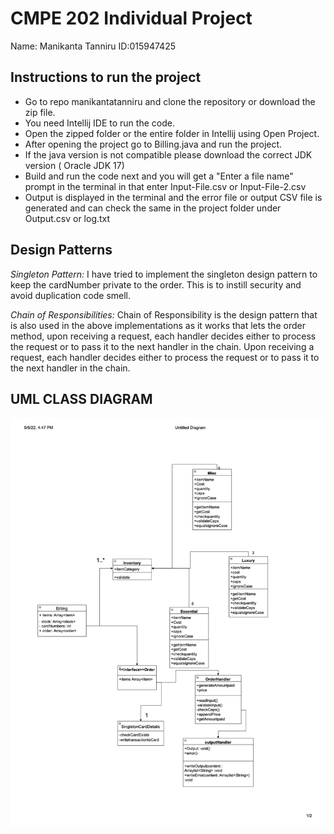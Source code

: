 # CMPE 202 Individual Project
Name: Manikanta Tanniru
ID:015947425



## Instructions to run the project

* Go to repo manikantatanniru and clone the repository or download the zip file.
* You need Intellij IDE to run the code.
* Open the zipped folder or the entire folder in Intellij using Open Project.
* After opening the project go to Billing.java and run the project.
* If the java version is not compatible please download the correct JDK version ( Oracle JDK 17)
* Build and run the code next and you will get a "Enter a file name" prompt in the terminal in that enter Input-File.csv or Input-File-2.csv
* Output is displayed in the terminal and the error file or output CSV file is generated and can check the same in the project folder under Output.csv     or log.txt


## Design Patterns

*Singleton Pattern:*
I have tried to implement the singleton design pattern to keep the cardNumber private to the order. This is to instill
security and avoid duplication code smell.

*Chain of Responsibilities:*
Chain of Responsibility is the design pattern that is also used in the above implementations
as it works that lets the order method, upon receiving a request, each handler decides either to process the request
or to pass it to the next handler in the chain. Upon receiving a request, each handler decides either to process the
request or to pass it to the next handler in the chain. 

## UML CLASS DIAGRAM

![UML Class Diagram](uml.jpg)
